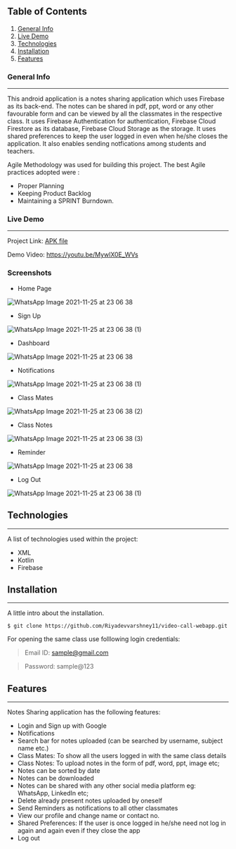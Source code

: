 ## Table of Contents
1. [General Info](#general-info)
2. [Live Demo](#live-demo)
3. [Technologies](#technologies)
4. [Installation](#installation)
5. [Features](#features)
### General Info
***
This android application is a notes sharing application which uses Firebase as its back-end. The notes can be shared in pdf, ppt, word or any other favourable form and can be viewed by all the classmates in the respective class. It uses Firebase Authentication for authentication, Firebase Cloud Firestore as its database, Firebase Cloud Storage as the storage. It uses shared preferences to keep the user logged in even when he/she closes the application. It also enables sending notfications among students and teachers.

Agile Methodology was used for building this project. The best Agile practices adopted were :

* Proper Planning
* Keeping Product Backlog
* Maintaining a SPRINT Burndown.

### Live Demo 
***
Project Link: [APK file](https://drive.google.com/file/d/1SeGHFgw5-Y-qxZIIoGD5xczcVM8Opp3J/view?usp=sharing)

Demo Video: https://youtu.be/MywlX0E_WVs

### Screenshots
* Home Page
 
![WhatsApp Image 2021-11-25 at 23 06 38](https://user-images.githubusercontent.com/50476758/143484589-34d3d1b4-5653-47c2-91ea-8ad3e8d143bb.jpeg)

* Sign Up

![WhatsApp Image 2021-11-25 at 23 06 38 (1)](https://user-images.githubusercontent.com/50476758/143484677-c5cae3a8-a89b-4fe4-923b-78ed0507dc31.jpeg)

* Dashboard

![WhatsApp Image 2021-11-25 at 23 06 38](https://user-images.githubusercontent.com/50476758/143484783-e9e1ac6f-ef37-40ec-a46c-67182dab3f85.jpeg)

* Notifications

![WhatsApp Image 2021-11-25 at 23 06 38 (1)](https://user-images.githubusercontent.com/50476758/143484828-ef0ddc79-f4f7-4480-93c8-966c92977ce7.jpeg)

* Class Mates

![WhatsApp Image 2021-11-25 at 23 06 38 (2)](https://user-images.githubusercontent.com/50476758/143484924-1af43d8f-91d5-42e1-a4f9-e8f1bae49a3c.jpeg)

* Class Notes 

![WhatsApp Image 2021-11-25 at 23 06 38 (3)](https://user-images.githubusercontent.com/50476758/143484977-65e6e4da-c5b6-40e5-a782-5cf019065dda.jpeg)

* Reminder

![WhatsApp Image 2021-11-25 at 23 06 38](https://user-images.githubusercontent.com/50476758/143485059-317c456f-80b4-4cd7-92b0-945ede347087.jpeg)

* Log Out

![WhatsApp Image 2021-11-25 at 23 06 38 (1)](https://user-images.githubusercontent.com/50476758/143485175-42edbe1f-3427-484d-88e4-f74efadbda33.jpeg)

## Technologies
***
A list of technologies used within the project:
* XML 
* Kotlin
* Firebase

## Installation
***
A little intro about the installation. 
```
$ git clone https://github.com/Riyadevvarshney11/video-call-webapp.git
```

For opening the same class use folllowing login credentials:

> Email ID: sample@gmail.com

> Password: sample@123

## Features
***
Notes Sharing application has the following features:
* Login and Sign up with Google
* Notifications
* Search bar for notes uploaded (can be searched by username, subject name etc.)
* Class Mates: To show all the users logged in with the same class details
* Class Notes: To upload notes in the form of pdf, word, ppt, image etc;
* Notes can be sorted by date
* Notes can be downloaded
* Notes can be shared with any other social media platform eg: WhatsApp, LinkedIn etc;
* Delete already present notes uploaded by oneself
* Send Reminders as notifications to all other classmates
* View our profile and change name or contact no.
* Shared Preferences: If the user is once logged in he/she need not log in again and again even if they close the app
* Log out

##
